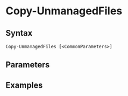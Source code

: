 

# Copy-UnmanagedFiles


## Syntax

    Copy-UnmanagedFiles [<CommonParameters>]



## Parameters


## Examples


